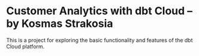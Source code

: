 # Customer Analytics with dbt Cloud – by Kosmas Strakosia

This is a project for exploring the basic functionality and features of the dbt Cloud platform.
